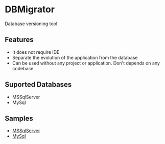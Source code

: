 # DBMigrator
Database versioning tool

## Features
* It does not require IDE
* Separate the evolution of the application from the database
* Can be used without any project or application. Don't depends on any codebase

## Suported Databases
* MSSqlServer
* MySql

## Samples
* [MSSqlServer](/sln/DbMigrator.Core.Test/MSSQL)
* [MySql](/sln/DbMigrator.Core.Test/MySQL)
